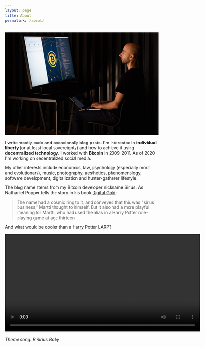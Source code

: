 ```yaml
---
layout: page
title: About
permalink: /about/
---
```


![Mie](/assets/images/mie.jpg)

I write mostly code and occasionally blog posts. I'm interested in **individual liberty** (or at least local sovereignty) and how to achieve it using **decentralized technology**. I worked with **Bitcoin** in 2009-2011. As of 2020 I'm working on decentralized social media.

My other interests include economics, law, psychology (especially moral and evolutionary), music, photography, aesthetics, phenomenology, software development, digitalization and hunter-gatherer lifestyle.

The blog name stems from my Bitcoin developer nickname Sirius. As Nathaniel Popper tells the story in his book [Digital Gold](https://www.amazon.com/Digital-Gold-Bitcoin-Millionaires-Reinvent/dp/006236250X):

> The name had a cosmic ring to it, and conveyed that this was "sirius business," Martti thought to himself. But it also had a more playful meaning for Martti, who had used the alias in a Harry Potter role-playing game at age thirteen.

And what would be cooler than a Harry Potter LARP?

<video width="640" controls>
  <source src="/assets/video/b-sirius.mp4" type="video/mp4">
Your browser does not support the video tag.
</video>

_Theme song: B Sirius Baby_
